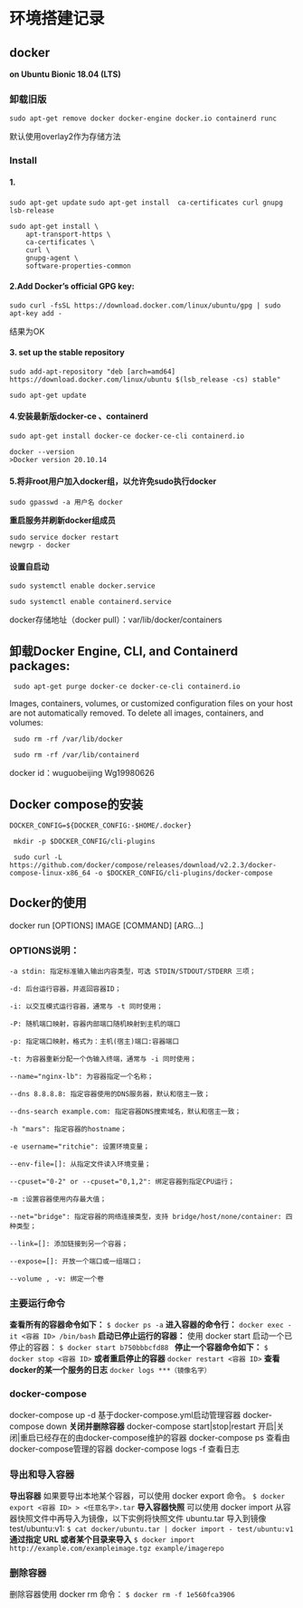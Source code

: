 # 环境搭建记录
## docker
**on    Ubuntu Bionic 18.04 (LTS)**
### 卸载旧版
```sudo apt-get remove docker docker-engine docker.io containerd runc```

默认使用overlay2作为存储方法

### Install
#### 1.
```sudo apt-get update```
```sudo apt-get install  ca-certificates curl gnupg lsb-release```
```
sudo apt-get install \
    apt-transport-https \
    ca-certificates \
    curl \
    gnupg-agent \
    software-properties-common
  ```

#### 2.Add Docker’s official GPG key:
```
sudo curl -fsSL https://download.docker.com/linux/ubuntu/gpg | sudo apt-key add -
```
结果为OK

#### 3. set up the stable repository
```
sudo add-apt-repository "deb [arch=amd64] https://download.docker.com/linux/ubuntu $(lsb_release -cs) stable"

sudo apt-get update
```
#### 4.安装最新版docker-ce 、containerd
```
sudo apt-get install docker-ce docker-ce-cli containerd.io

docker --version
>Docker version 20.10.14
```
#### 5.将非root用户加入docker组，以允许免sudo执行docker
```
sudo gpasswd -a 用户名 docker
```
**重启服务并刷新docker组成员**
```
sudo service docker restart
newgrp - docker
```
#### 设置自启动
```
sudo systemctl enable docker.service

sudo systemctl enable containerd.service
```
docker存储地址（docker pull）：var/lib/docker/containers
## 卸载Docker Engine, CLI, and Containerd packages:
```
 sudo apt-get purge docker-ce docker-ce-cli containerd.io
```
Images, containers, volumes, or customized configuration files on your host are not automatically removed. To delete all images, containers, and volumes:
```
 sudo rm -rf /var/lib/docker

 sudo rm -rf /var/lib/containerd
```

docker id：wuguobeijing
Wg19980626

## Docker compose的安装
```
DOCKER_CONFIG=${DOCKER_CONFIG:-$HOME/.docker}

 mkdir -p $DOCKER_CONFIG/cli-plugins

 sudo curl -L https://github.com/docker/compose/releases/download/v2.2.3/docker-compose-linux-x86_64 -o $DOCKER_CONFIG/cli-plugins/docker-compose

```
## Docker的使用
docker run [OPTIONS] IMAGE [COMMAND] [ARG...]

### OPTIONS说明：

    -a stdin: 指定标准输入输出内容类型，可选 STDIN/STDOUT/STDERR 三项；

    -d: 后台运行容器，并返回容器ID；

    -i: 以交互模式运行容器，通常与 -t 同时使用；

    -P: 随机端口映射，容器内部端口随机映射到主机的端口

    -p: 指定端口映射，格式为：主机(宿主)端口:容器端口

    -t: 为容器重新分配一个伪输入终端，通常与 -i 同时使用；

    --name="nginx-lb": 为容器指定一个名称；

    --dns 8.8.8.8: 指定容器使用的DNS服务器，默认和宿主一致；

    --dns-search example.com: 指定容器DNS搜索域名，默认和宿主一致；

    -h "mars": 指定容器的hostname；

    -e username="ritchie": 设置环境变量；

    --env-file=[]: 从指定文件读入环境变量；

    --cpuset="0-2" or --cpuset="0,1,2": 绑定容器到指定CPU运行；

    -m :设置容器使用内存最大值；

    --net="bridge": 指定容器的网络连接类型，支持 bridge/host/none/container: 四种类型；

    --link=[]: 添加链接到另一个容器；

    --expose=[]: 开放一个端口或一组端口；

    --volume , -v: 绑定一个卷
### 主要运行命令
**查看所有的容器命令如下：**
```$ docker ps -a```
**进入容器的命令行：**
```docker exec -it <容器 ID> /bin/bash```
**启动已停止运行的容器：**
使用 docker start 启动一个已停止的容器：
```$ docker start b750bbbcfd88 ```
**停止一个容器命令如下：**
```$ docker stop <容器 ID>```
**或者重启停止的容器**
```docker restart <容器 ID>```
**查看docker的某一个服务的日志**
```docker logs ***（镜像名字）```
### docker-compose
docker-compose up -d                    基于docker-compose.yml启动管理容器
docker-compose down                     **关闭并删除容器**
docker-compose start|stop|restart       开启|关闭|重启已经存在的由docker-compose维护的容器
docker-compose ps                       查看由docker-compose管理的容器
docker-compose logs -f                  查看日志
### 导出和导入容器

**导出容器**
如果要导出本地某个容器，可以使用 docker export 命令。
```$ docker export <容器 ID> > <任意名字>.tar```
**导入容器快照**
可以使用 docker import 从容器快照文件中再导入为镜像，以下实例将快照文件 ubuntu.tar 导入到镜像 test/ubuntu:v1:
```$ cat docker/ubuntu.tar | docker import - test/ubuntu:v1```
**通过指定 URL 或者某个目录来导入**
```$ docker import http://example.com/exampleimage.tgz example/imagerepo```
### 删除容器
删除容器使用 docker rm 命令：
```$ docker rm -f 1e560fca3906```
